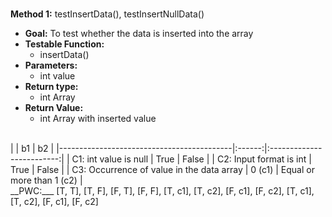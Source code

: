 # 
__Method 1:__ testInsertData(), testInsertNullData()
* __Goal:__ To test whether the data is inserted into the array
* __Testable Function:__
  * insertData()
* __Parameters:__
  * int value
* __Return type:__
  * int Array
* __Return Value:__
  * int Array with inserted value
<br>  
|                                           |   b1   |             b2            |
|-------------------------------------------|:------:|:-------------------------:|
|           C1: int value is null           |  True  |           False           |
|          C2: Input format is int          |  True  |           False           |
| C3: Occurrence of value in the data array | 0 (c1) | Equal or more than 1 (c2) |
</br>
__PWC:___
[T, T], [T, F], [F, T], [F, F], 
[T, c1], [T, c2], [F, c1], [F, c2], 
[T, c1], [T, c2], [F, c1], [F, c2]
